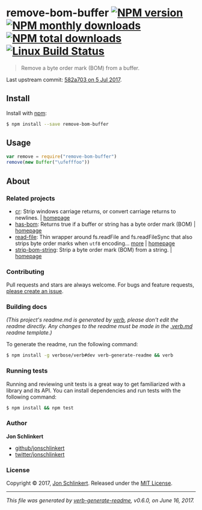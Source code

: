 # remove-bom-buffer [![NPM version](https://img.shields.io/npm/v/remove-bom-buffer.svg?style=flat)](https://www.npmjs.com/package/remove-bom-buffer) [![NPM monthly downloads](https://img.shields.io/npm/dm/remove-bom-buffer.svg?style=flat)](https://npmjs.org/package/remove-bom-buffer) [![NPM total downloads](https://img.shields.io/npm/dt/remove-bom-buffer.svg?style=flat)](https://npmjs.org/package/remove-bom-buffer) [![Linux Build Status](https://img.shields.io/travis/jonschlinkert/remove-bom-buffer.svg?style=flat&label=Travis)](https://travis-ci.org/jonschlinkert/remove-bom-buffer)

> Remove a byte order mark (BOM) from a buffer.

Last upstream commit: [582a703 on 5 Jul 2017](https://github.com/jonschlinkert/remove-bom-buffer/commit/582a703615827435ab42f310ad6ad08012ae8c18).

## Install

Install with [npm](https://www.npmjs.com/):

```sh
$ npm install --save remove-bom-buffer
```

## Usage

```js
var remove = require("remove-bom-buffer")
remove(new Buffer("\ufefffoo"))
```

## About

### Related projects

- [cr](https://www.npmjs.com/package/cr): Strip windows carriage returns, or convert carriage returns to newlines. | [homepage](https://github.com/jonschlinkert/cr "Strip windows carriage returns, or convert carriage returns to newlines.")
- [has-bom](https://www.npmjs.com/package/has-bom): Returns true if a buffer or string has a byte order mark (BOM) | [homepage](https://github.com/jonschlinkert/has-bom "Returns true if a buffer or string has a byte order mark (BOM)")
- [read-file](https://www.npmjs.com/package/read-file): Thin wrapper around fs.readFile and fs.readFileSync that also strips byte order marks when `utf8` encoding… [more](https://github.com/jonschlinkert/read-file) | [homepage](https://github.com/jonschlinkert/read-file "Thin wrapper around fs.readFile and fs.readFileSync that also strips byte order marks when `utf8` encoding is chosen. Also optionally replaces windows newlines with unix newlines.")
- [strip-bom-string](https://www.npmjs.com/package/strip-bom-string): Strip a byte order mark (BOM) from a string. | [homepage](https://github.com/jonschlinkert/strip-bom-string "Strip a byte order mark (BOM) from a string.")

### Contributing

Pull requests and stars are always welcome. For bugs and feature requests, [please create an issue](../../issues/new).

### Building docs

_(This project's readme.md is generated by [verb](https://github.com/verbose/verb-generate-readme), please don't edit the readme directly. Any changes to the readme must be made in the [.verb.md](.verb.md) readme template.)_

To generate the readme, run the following command:

```sh
$ npm install -g verbose/verb#dev verb-generate-readme && verb
```

### Running tests

Running and reviewing unit tests is a great way to get familiarized with a library and its API. You can install dependencies and run tests with the following command:

```sh
$ npm install && npm test
```

### Author

**Jon Schlinkert**

- [github/jonschlinkert](https://github.com/jonschlinkert)
- [twitter/jonschlinkert](https://twitter.com/jonschlinkert)

### License

Copyright © 2017, [Jon Schlinkert](https://github.com/jonschlinkert).
Released under the [MIT License](LICENSE).

---

_This file was generated by [verb-generate-readme](https://github.com/verbose/verb-generate-readme), v0.6.0, on June 16, 2017._
